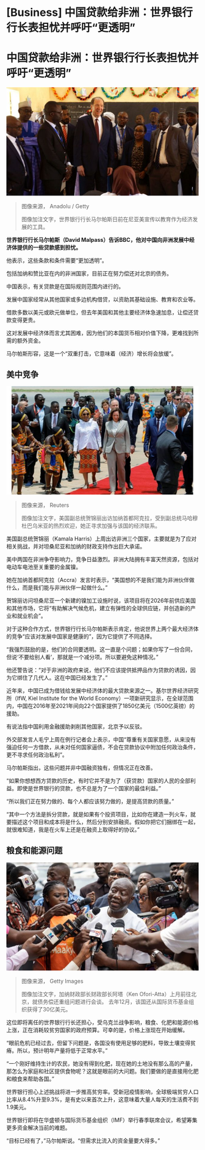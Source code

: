 # [Business] 中国贷款给非洲：世界银行行长表担忧并呼吁“更透明”

#  中国贷款给非洲：世界银行行长表担忧并呼吁“更透明”


![世界银行行长马尔帕斯（左）](_129235929_gettyimages-1249940975.jpg)

> 图像来源，  Anadolu / Getty
>
> 图像加注文字，世界银行行长马尔帕斯日前在尼亚美宣传以教育作为经济发展的工具。

**世界银行行长马尔帕斯（David Malpass）告诉BBC，他对中国向非洲发展中经济体提供的一些贷款感到担忧。**

他表示，这些条款和条件需要“更加透明”。

包括加纳和赞比亚在内的非洲国家，目前正在努力偿还对北京的债务。

中国表示，有关贷款是在国际规则范围内进行的。

发展中国家经常从其他国家或多边机构借贷，以资助其基础设施、教育和农业等。

借款多数以美元或欧元做单位，但去年美国和其他主要经济体急速加息，让偿还贷款变得更贵。

这对发展中经济体而言尤其困难，因为他们的本国货币相对价值下降，更难找到所需的额外资金。

马尔帕斯形容，这是一个“双重打击，它意味着（经济）增长将会放缓”。

##  美中竞争

![美国副总统贺锦丽出访加纳首都阿克拉](_129235933_tv083406577.jpg)

> 图像来源，  Reuters
>
> 图像加注文字，美国副总统贺锦丽出访加纳首都阿克拉，受到副总统马哈穆杜巴乌米亚的热烈欢迎，她正寻求加强与该国的经济联系。

美国副总统贺锦丽（Kamala Harris）上周出访非洲三个国家，主要就是为了应对相关挑战，并对坦桑尼亚和加纳的财政支持作出巨大承诺。

美中两国在非洲争夺影响力，竞争日益激烈。非洲大陆拥有丰富天然资源，包括对电动车电池至关重要的金属镍。

她在加纳首都阿克拉（Accra）发言时表示，“美国想的不是我们能为非洲伙伴做什么，而是我们能与非洲伙伴一起做什么。”

贺锦丽访问坦桑尼亚一个新建的镍加工设施时说，该项目将在2026年前供应美国和其他市场，它将“有助解决气候危机，建立有弹性的全球供应链，并创造新的产业和就业机会”。

对于这种合作方式，世界银行行长马尔帕斯表示肯定，他说世界上两个最大经济体的竞争“应该对发展中国家是健康的”，因为它提供了不同选择。

“我强烈鼓励的是，他们的合同要透明。这一直是个问题；如果你写了一份合同，但说‘不要给别人看’，那就是一个减分项。所以要避免这种情况。”

他还警告说：“对于非洲的政府来说，他们不应该提供抵押品作为贷款的诱因，因为它绑住了几代人。这在中国已经发生了。”

近年来，中国已成为借钱给发展中经济体的最大贷款来源之一。基尔世界经济研究所（IfW, Kiel Institute for the World Economy）一项新研究显示，在全球范围内，中国在2016年至2021年间向22个国家提供了1850亿美元（1500亿英镑）的援助。

有说法指中国利用金融援助剥削其他国家，北京予以反驳。

外交部发言人毛宁上周在例行记者会上表示，中国“尊重有关国家意愿，从来没有强迫任何一方借款，从未对任何国家逼债，不会在贷款协议中附加任何政治条件，更不寻求任何政治私利”。

马尔帕斯指出，这些问题并非中国融资独有，但情况正在改善。

“如果你想想西方贷款的历史，有时它并不是为了（获贷款）国家的人民的全部利益。即使是世界银行的贷款，也不总是为了一个国家的最佳利益。”

“所以我们正在努力做的、每个人都应该努力做的，是提高贷款的质量。”

“其中一个方法是拆分贷款，就是如果有个投资项目，比如你在建造一列火车，就要描述这个项目和成本将是什么，然后分别安排融资。假如你把它们捆绑在一起，就很难知道，我是在火车上还是在融资上取得好的协议。”

##  粮食和能源问题

![加纳财政部长财政部长阿塔（Ken Ofori- Atta）](_129235937_gettyimages-1466434588.jpg)

> 图像来源，  Getty Images
>
> 图像加注文字，加纳财政部长财政部长阿塔（Ken Ofori-Atta）上月前往北京，就债务偿还重组问题进行会谈。 去年12月，该国还从国际货币基金组织获得了30亿美元。

这位即将离任的世界银行行长还担心，受乌克兰战争影响，粮食、化肥和能源价格上涨，正在消耗较贫穷国家的政府预算。可幸的是，价格上涨现在开始缓解。

“眼前危机已经过去，但留下问题是，各国没有使用足够的肥料，导致土壤变得贫瘠。所以，预计明年产量将低于正常水平。”

“一个刚好维持生计的农民，她没有得到化肥，现在她的土地没有那么高的产量，那怎么为家庭和社区提供食物呢？这就是眼前的大问题。我们要做的是直接用化肥和粮食来帮助各国。”

世界银行担心上述挑战将进一步推高贫穷率。受新冠疫情影响，全球极端贫穷人口比率从8.4%升至9.3%，是有史以来首次上升，这意味着大量人每天的生活费不到1.9美元。

世界银行即将在华盛顿与国际货币基金组织（IMF）举行春季联席会议，希望筹集更多资金解决当前的难题。

“目标已经有了，”马尔帕斯说。“但需求比流入的资金量要大得多。”


